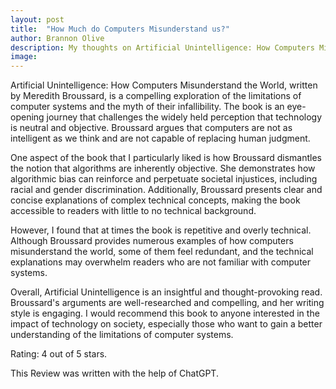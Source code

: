 ```yaml
---
layout: post
title:  "How Much do Computers Misunderstand us?"
author: Brannon Olive
description: My thoughts on Artificial Unintelligence: How Computers Misunderstand the World by Meredith Broussard
image: 
---
```


Artificial Unintelligence: How Computers Misunderstand the World, written by Meredith Broussard, is a compelling exploration of the limitations of computer systems and the myth of their infallibility. The book is an eye-opening journey that challenges the widely held perception that technology is neutral and objective. Broussard argues that computers are not as intelligent as we think and are not capable of replacing human judgment.

One aspect of the book that I particularly liked is how Broussard dismantles the notion that algorithms are inherently objective. She demonstrates how algorithmic bias can reinforce and perpetuate societal injustices, including racial and gender discrimination. Additionally, Broussard presents clear and concise explanations of complex technical concepts, making the book accessible to readers with little to no technical background.

However, I found that at times the book is repetitive and overly technical. Although Broussard provides numerous examples of how computers misunderstand the world, some of them feel redundant, and the technical explanations may overwhelm readers who are not familiar with computer systems.

Overall, Artificial Unintelligence is an insightful and thought-provoking read. Broussard's arguments are well-researched and compelling, and her writing style is engaging. I would recommend this book to anyone interested in the impact of technology on society, especially those who want to gain a better understanding of the limitations of computer systems.

Rating: 4 out of 5 stars.

This Review was written with the help of ChatGPT.
